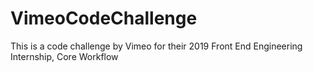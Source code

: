 # VimeoCodeChallenge
This is a code challenge by Vimeo for their 2019  Front End Engineering Internship, Core Workflow
